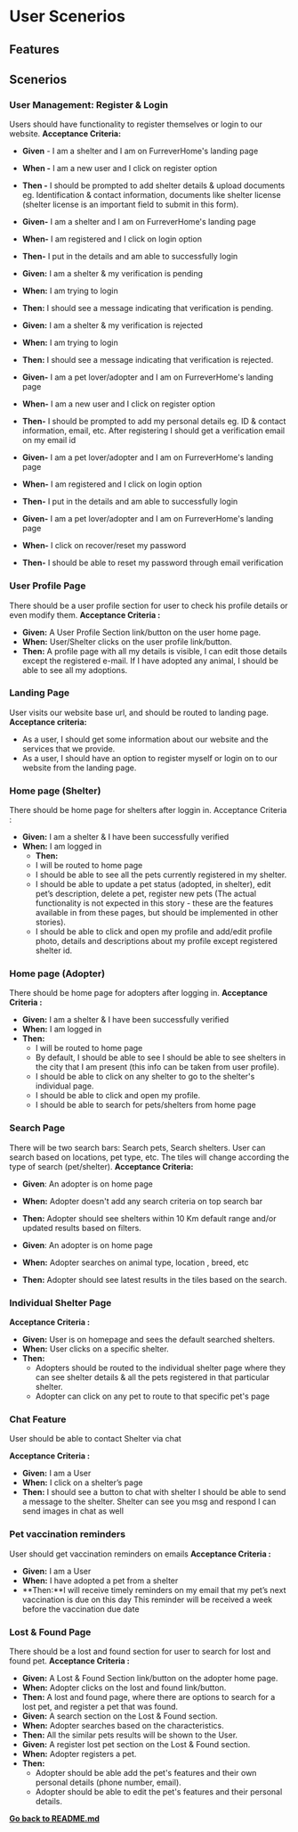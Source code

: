 # User Scenerios

## Features
 

## Scenerios


### User Management: Register & Login
Users should have functionality to register themselves or login to our website.
**Acceptance Criteria:**
* **Given** - I am a shelter and I am on FurreverHome's landing page
* **When -** I am a new user and I click on register option
* **Then -** I should be prompted to add shelter details & upload documents eg. Identification & contact information, documents like shelter license (shelter license is an important field to submit in this form).


* **Given-** I am a shelter and I am on FurreverHome's landing page
* **When-** I am registered and I click on login option
* **Then-** I put in the details and am able to successfully login


* **Given:** I am a shelter & my verification is pending
* **When:** I am trying to login
* **Then:** I should see a message indicating that verification is pending.


* **Given:** I am a shelter & my verification is rejected
* **When:** I am trying to login
* **Then:** I should see a message indicating that verification is rejected.


* **Given-** I am a pet lover/adopter and I am on FurreverHome's landing page
* **When-** I am a new user and I click on register option
* **Then-**  I should be prompted to add my personal details eg. ID & contact information, email, etc. After registering I should get a verification email on my email id


* **Given-** I am a pet lover/adopter and I am on FurreverHome's landing page
* **When-** I am registered and I click on login option
* **Then-** I put in the details and am able to successfully login


* **Given-** I am a pet lover/adopter and I am on FurreverHome's landing page
* **When-** I click on recover/reset my password
* **Then-** I should be able to reset my password through email verification


### User Profile Page
There should be a user profile section for user to check his profile details or even modify them.
**Acceptance Criteria :**
* **Given:** A User Profile Section link/button on the user home page.
* **When:** User/Shelter clicks on the user profile link/button.
* **Then:** A profile page with all my details is visible,
I can edit those details except the registered e-mail.
If I have adopted any animal, I should be able to see all my adoptions.

### Landing Page
User visits our website base url, and should be routed to landing page.
**Acceptance criteria:**
- As a user, I should get some information about our website and the services that we provide.
- As a user, I should have an option to register myself or login on to our website from the landing page.

### Home page (Shelter)
There should be home page for shelters after loggin in.
Acceptance Criteria :
* **Given:** I am a shelter & I have been successfully verified
* **When:** I am logged in
  * **Then:**
  - I will be routed to home page
  - I should be able to see all the pets currently registered in my shelter.
  - I should be able to update a pet status (adopted, in shelter), edit pet’s description, delete a pet, register new pets (The actual functionality is not expected in this story - these are the features available in from these pages, but should be implemented in other stories).
  - I should be able to click and open my profile and add/edit profile photo, details and descriptions about my profile except registered shelter id.

### Home page (Adopter)
There should be home page for adopters after logging in.
**Acceptance Criteria :**
* **Given:** I am a shelter & I have been successfully verified
* **When:** I am logged in
* **Then:**
    * I will be routed to home page
    * By default, I should be able to see I should be able to see shelters in the city that I am present (this info can be taken from user profile).
    * I should be able to click on any shelter to go to the shelter's individual page.
    * I should be able to click and open my profile.
    * I should be able to search for pets/shelters from home page


### Search Page
There will be two search bars: Search pets, Search shelters.
User can search based on locations, pet type, etc.
The tiles will change according the type of search (pet/shelter).
**Acceptance Criteria:**
* **Given**: An adopter is on home page
* **When:** Adopter doesn't add any search criteria on top search bar
* **Then:** Adopter should see shelters within 10 Km default range and/or updated results based on filters.


* **Given**: An adopter is on home page
* **When:** Adopter searches on animal type, location , breed, etc
* **Then:** Adopter should see latest results in the tiles based on the search.


### Individual Shelter Page
**Acceptance Criteria :**
* **Given:** User is on homepage and sees the default searched shelters.
* **When:** User clicks on a specific shelter.
* **Then:**
  - Adopters should be routed to the individual shelter page where they can see shelter details & all the pets registered in that particular shelter.
  - Adopter can click on any pet to route to that specific pet's page

### Chat Feature
User should be able to contact Shelter via chat

**Acceptance Criteria :**
* **Given:** I am a User
* **When:** I click on a shelter’s page
* **Then:** I should see a button to chat with shelter I should be able to send a message to the shelter. Shelter can see you msg and respond I can send images in chat as well

### Pet vaccination reminders
User should get vaccination reminders on emails
**Acceptance Criteria :**
* **Given:** I am a User 
* **When:** I have adopted a pet from a shelter
* **Then:**I will receive timely reminders on my email that my pet’s next vaccination is due on this day
This reminder will be received a week before the vaccination due date

### Lost & Found Page
There should be a lost and found section for user to search for lost and found pet.
**Acceptance Criteria :**

* **Given:** A Lost & Found Section link/button on the adopter home page.
* **When:** Adopter clicks on the lost and found link/button.
* **Then:** A lost and found page, where there are options to search for a lost pet, and register a pet that was found.
* **Given:** A search section on the Lost & Found section.
* **When:** Adopter searches based on the characteristics.
* **Then:** All the similar pets results will be shown to the User.
* **Given:** A register lost pet section on the Lost & Found section.
* **When:** Adopter registers a pet.
* **Then:**
  - Adopter should be able add the pet's features and their own personal details (phone number, email). 
  - Adopter should be able to edit the pet's features and their personal details.


[**Go back to README.md**](../README.md)